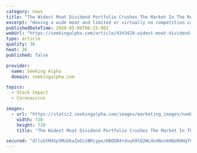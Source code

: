 ```yaml
---
category: news
title: "The Widest Moat Dividend Portfolio Crushes The Market In The Recent Correction"
excerpt: "Having a wide moat and limited or virtually no competition can be an obvious plus. But wide moats don't guarantee success. In the recent market correction, the"
publishedDateTime: 2020-05-06T06:15:00Z
webUrl: "https://seekingalpha.com/article/4343428-widest-moat-dividend-portfolio-crushes-market-in-recent-correction"
type: article
quality: 36
heat: 36
published: false

provider:
  name: Seeking Alpha
  domain: seekingalpha.com

topics:
  - Stock Impact
  - Coronavirus

images:
  - url: "https://static2.seekingalpha.com/images/marketing_images/numbers_words_signs/symbols/plus_3d_percent.jpeg"
    width: 720
    height: 720
    title: "The Widest Moat Dividend Portfolio Crushes The Market In The Recent Correction"

secured: "dlluGtM4Sp3MuUkaZeDzzBMiype/HBODB4+dvwh9SO2WLHvXNsnkHQeR0HqT6JYM/BG7gTXCOkl92nAW3LrE3HIbvvyhNczfofHytJPzpV++Yj0D5soDcG6/d2KFpkYbTZvi4OhZxou561s8sP+Muw/nPWrX+fdwEaxSqa0RWNaXp+xdqWiKmkkY4YmR43d1vz8dB+g3PuD2rMGg+lpV/kFq1k5BF4u3eFjribjsfA7NSjaBNSKD2vYfg3mRxZ9auwkv4WaikzpBjb/b/yFF8qTYnSvMr140JuhFsjLTU6xHKZdZHhbTqqvJw529TNMd;Y3TsXD+c8XbxsjruwmQLTw=="
---
```


